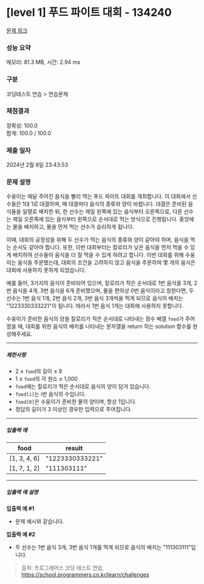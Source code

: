 # [level 1] 푸드 파이트 대회 - 134240 

[문제 링크](https://school.programmers.co.kr/learn/courses/30/lessons/134240) 

### 성능 요약

메모리: 81.3 MB, 시간: 2.94 ms

### 구분

코딩테스트 연습 > 연습문제

### 채점결과

정확성: 100.0<br/>합계: 100.0 / 100.0

### 제출 일자

2024년 2월 6일 23:43:53

### 문제 설명

<p>수웅이는 매달 주어진 음식을 빨리 먹는 푸드 파이트 대회를 개최합니다. 이 대회에서 선수들은 1대 1로 대결하며, 매 대결마다 음식의 종류와 양이 바뀝니다. 대결은 준비된 음식들을 일렬로 배치한 뒤, 한 선수는 제일 왼쪽에 있는 음식부터 오른쪽으로, 다른 선수는 제일 오른쪽에 있는 음식부터 왼쪽으로 순서대로 먹는 방식으로 진행됩니다. 중앙에는 물을 배치하고, 물을 먼저 먹는 선수가 승리하게 됩니다.</p>

<p>이때, 대회의 공정성을 위해 두 선수가 먹는 음식의 종류와 양이 같아야 하며, 음식을 먹는 순서도 같아야 합니다. 또한, 이번 대회부터는 칼로리가 낮은 음식을 먼저 먹을 수 있게 배치하여 선수들이 음식을 더 잘 먹을 수 있게 하려고 합니다. 이번 대회를 위해 수웅이는 음식을 주문했는데, 대회의 조건을 고려하지 않고 음식을 주문하여 몇 개의 음식은 대회에 사용하지 못하게 되었습니다.</p>

<p>예를 들어, 3가지의 음식이 준비되어 있으며, 칼로리가 적은 순서대로 1번 음식을 3개, 2번 음식을 4개, 3번 음식을 6개 준비했으며, 물을 편의상 0번 음식이라고 칭한다면, 두 선수는 1번 음식 1개, 2번 음식 2개, 3번 음식 3개씩을 먹게 되므로 음식의 배치는 "1223330333221"이 됩니다. 따라서 1번 음식 1개는 대회에 사용하지 못합니다.</p>

<p>수웅이가 준비한 음식의 양을 칼로리가 적은 순서대로 나타내는 정수 배열 <code>food</code>가 주어졌을 때, 대회를 위한 음식의 배치를 나타내는 문자열을 return 하는 solution 함수를 완성해주세요.</p>

<hr>

<h5>제한사항</h5>

<ul>
<li>2 ≤ <code>food</code>의 길이 ≤ 9</li>
<li>1 ≤ <code>food</code>의 각 원소 ≤ 1,000</li>
<li><code>food</code>에는 칼로리가 적은 순서대로 음식의 양이 담겨 있습니다.</li>
<li><code>food[i]</code>는 i번 음식의 수입니다.</li>
<li><code>food[0]</code>은 수웅이가 준비한 물의 양이며, 항상 1입니다.</li>
<li>정답의 길이가 3 이상인 경우만 입력으로 주어집니다.</li>
</ul>

<hr>

<h5>입출력 예</h5>
<table class="table">
        <thead><tr>
<th>food</th>
<th>result</th>
</tr>
</thead>
        <tbody><tr>
<td>[1, 3, 4, 6]</td>
<td>"1223330333221"</td>
</tr>
<tr>
<td>[1, 7, 1, 2]</td>
<td>"111303111"</td>
</tr>
</tbody>
      </table>
<hr>

<h5>입출력 예 설명</h5>

<p><strong>입출력 예 #1</strong></p>

<ul>
<li>문제 예시와 같습니다.</li>
</ul>

<p><strong>입출력 예 #2</strong></p>

<ul>
<li>두 선수는 1번 음식 3개, 3번 음식 1개를 먹게 되므로 음식의 배치는 "111303111"입니다.</li>
</ul>


> 출처: 프로그래머스 코딩 테스트 연습, https://school.programmers.co.kr/learn/challenges